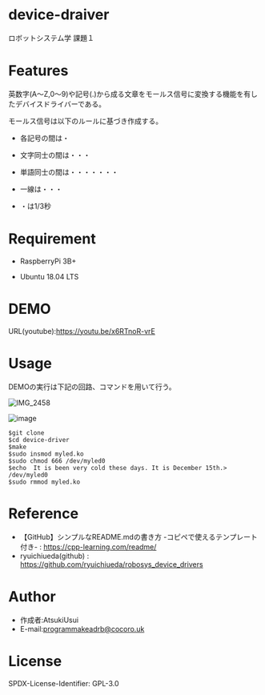 # device-draiver

ロボットシステム学 課題１


# Features

英数字(A～Z,0～9)や記号(.)から成る文章をモールス信号に変換する機能を有したデバイスドライバーである。

モールス信号は以下のルールに基づき作成する。

* 各記号の間は・

* 文字同士の間は・・・

* 単語同士の間は・・・・・・・

* 一線は・・・

* ・は1/3秒

# Requirement

* RaspberryPi 3B+

* Ubuntu 18.04 LTS


# DEMO

URL(youtube):https://youtu.be/x6RTnoR-vrE


# Usage

DEMOの実行は下記の回路、コマンドを用いて行う。

![IMG_2458](https://user-images.githubusercontent.com/92910077/146208050-606e1aa6-c0b4-42f0-808c-39b41afba6e5.jpg)

![image](https://user-images.githubusercontent.com/92910077/146677600-168b0fab-35a4-4827-8bca-9c6d889f5354.png)

```
$git clone 
$cd device-driver
$make
$sudo insmod myled.ko
$sudo chmod 666 /dev/myled0
$echo  It is been very cold these days. It is December 15th.> /dev/myled0
$sudo rmmod myled.ko
```

# Reference

* 【GitHub】シンプルなREADME.mdの書き方 -コピペで使えるテンプレート付き- : https://cpp-learning.com/readme/
* ryuichiueda(github) : https://github.com/ryuichiueda/robosys_device_drivers


# Author

* 作成者:AtsukiUsui
* E-mail:programmakeadrb@cocoro.uk


# License

SPDX-License-Identifier: GPL-3.0


